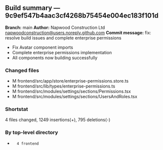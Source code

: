 ## Build summary — 9c9ef547b4aac3cf4268b75454e004ec183f101d

**Branch:** main **Author:** Napwood Construction Ltd <napwoodconstruction@users.noreply.github.com>
**Commit message:** fix: resolve build issues and complete enterprise permissions

- Fix Avatar component imports
- Complete enterprise permissions implementation
- All components now building successfully

### Changed files

- M frontend/src/app/store/enterprise-permissions.store.ts
- M frontend/src/lib/types/enterprise-permissions.ts
- M frontend/src/modules/settings/sections/Permissions.tsx
- M frontend/src/modules/settings/sections/UsersAndRoles.tsx

### Shortstat

4 files changed, 1249 insertions(+), 795 deletions(-)

### By top-level directory

-       4 frontend
